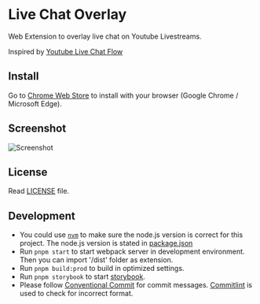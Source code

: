# Live Chat Overlay

Web Extension to overlay live chat on Youtube Livestreams.

Inspired by [Youtube Live Chat Flow](https://github.com/fiahfy/youtube-live-chat-flow)

## Install

Go to [Chrome Web Store](https://chrome.google.com/webstore/detail/live-chat-overlay/ahaklfidpffmhjhlkgakjgbkppdoaemo) to install with your browser (Google Chrome / Microsoft Edge).

## Screenshot

![Screenshot](screenshot.jpg)

## License

Read [LICENSE](LICENSE) file.

## Development

- You could use [`nvm`](https://github.com/nvm-sh/nvm) to make sure the node.js version is correct for this project. The node.js version is stated in [package.json](package.json)
- Run `pnpm start` to start webpack server in development environment. Then you can import '/dist' folder as extension.
- Run `pnpm build:prod` to build in optimized settings.
- Run `pnpm storybook` to start [storybook](https://storybook.js.org/).
- Please follow [Conventional Commit](https://www.conventionalcommits.org/en/v1.0.0/) for commit messages. [Commitlint](https://github.com/conventional-changelog/commitlint) is used to check for incorrect format.
